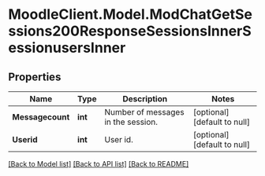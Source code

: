 # MoodleClient.Model.ModChatGetSessions200ResponseSessionsInnerSessionusersInner

## Properties

Name | Type | Description | Notes
------------ | ------------- | ------------- | -------------
**Messagecount** | **int** | Number of messages in the session. | [optional] [default to null]
**Userid** | **int** | User id. | [optional] [default to null]

[[Back to Model list]](../README.md#documentation-for-models) [[Back to API list]](../README.md#documentation-for-api-endpoints) [[Back to README]](../README.md)

